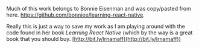 Much of this work belongs to Bonnie Eisenman and was copy/pasted from here. https://github.com/bonniee/learning-react-native.

Really this is just a way to save my work as I am playing around with the code found in her book _Learning React Native_ (which by the way is a great book that you should buy. [http://bit.ly/lrnamaff](http://bit.ly/lrnamaff))